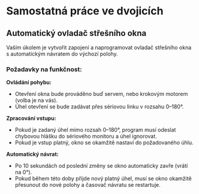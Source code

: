 # Samostatná práce ve dvojicích

## Automatický ovladač střešního okna
Vaším úkolem je vytvořit zapojení a naprogramovat ovladač střešního okna s automatickým návratem do výchozí polohy.

### Požadavky na funkčnost:
**Ovládání pohybu:**
- Otevření okna bude prováděno buď servem, nebo krokovým motorem (volba je na vás).
- Úhel otevření se bude zadávat přes sériovou linku v rozsahu 0–180°.

**Zpracování vstupu:**
- Pokud je zadaný úhel mimo rozsah 0–180°, program musí odeslat chybovou hlášku do sériového monitoru a úhel ignorovat.
- Pokud je vstup platný, okno se okamžitě nastaví do požadovaného úhlu.

**Automatický návrat:**
- Po 10 sekundách od poslední změny se okno automaticky zavře (vrátí na 0°).
- Pokud během této doby přijde nový platný úhel, musí se okno okamžitě přesunout do nové polohy a časovač návratu se restartuje.
